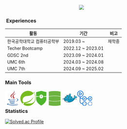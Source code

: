 <p align="center">
  <img src="https://capsule-render.vercel.app/api?type=venom&height=100&color=gradient&customColorList=30&textBg=false&desc=Donghoon%20Jeong&fontSize=20">
</p>

###  Experiences

<div width="100%">

| 활동 | 기간 | 비고 |
| --- | --- | --- |
| 한국공학대학교 컴퓨터공학부 | 2019.03 ~ | 재학중 |
| Techer Bootcamp | 2022.12 ~ 2023.01 |  |
| GDSC 2nd | 2023.09 ~ 2024.01 |  |
| UMC 6th  | 2024.03 ~ 2024.08 |  |
| UMC 7th  | 2024.09 ~ 2025.02 |  |
</div>

### Main Tools
<div width="100%">
  <img align="left" src="https://raw.githubusercontent.com/ydmins/YdMinS/main/icons/java.png" alt="java" height="50px"/>
  <img align="left" src="https://raw.githubusercontent.com/ydmins/YdMinS/main/icons/spring.png" alt="spring" height="50px"/>
  <img align="left" src="https://raw.githubusercontent.com/ydmins/YdMinS/main/icons/spring-security.png" alt="spring security" height="50px"/>
  <img align="left" src="https://raw.githubusercontent.com/ydmins/YdMinS/main/icons/spring-data-jpa.png" alt="spring data jpa" height="50px"/>
  <img align="left" src="https://raw.githubusercontent.com/ydmins/YdMinS/main/icons/docker.png" alt="docker" height="50px"/>
  <img align="left" src="https://raw.githubusercontent.com/ydmins/YdMinS/main/icons/github-actions.png" alt="github actions" height="50px"/>
</div>

<br>
<br>

### Statistics

[![Solved.ac Profile](http://mazassumnida.wtf/api/v2/generate_badge?boj=oehdgns9378)](https://solved.ac/oehdgns9378/)

